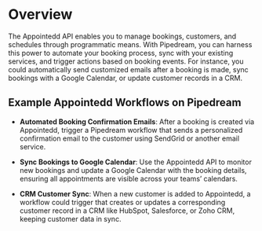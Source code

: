 # Overview

The Appointedd API enables you to manage bookings, customers, and schedules through programmatic means. With Pipedream, you can harness this power to automate your booking process, sync with your existing services, and trigger actions based on booking events. For instance, you could automatically send customized emails after a booking is made, sync bookings with a Google Calendar, or update customer records in a CRM.

## Example Appointedd Workflows on Pipedream

- **Automated Booking Confirmation Emails**: After a booking is created via Appointedd, trigger a Pipedream workflow that sends a personalized confirmation email to the customer using SendGrid or another email service.

- **Sync Bookings to Google Calendar**: Use the Appointedd API to monitor new bookings and update a Google Calendar with the booking details, ensuring all appointments are visible across your teams’ calendars.

- **CRM Customer Sync**: When a new customer is added to Appointedd, a workflow could trigger that creates or updates a corresponding customer record in a CRM like HubSpot, Salesforce, or Zoho CRM, keeping customer data in sync.
